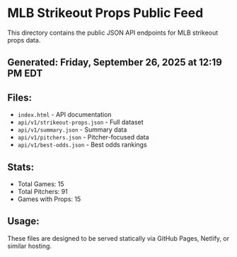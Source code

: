 # MLB Strikeout Props Public Feed

This directory contains the public JSON API endpoints for MLB strikeout props data.

## Generated: Friday, September 26, 2025 at 12:19 PM EDT

## Files:
- `index.html` - API documentation
- `api/v1/strikeout-props.json` - Full dataset
- `api/v1/summary.json` - Summary data
- `api/v1/pitchers.json` - Pitcher-focused data  
- `api/v1/best-odds.json` - Best odds rankings

## Stats:
- Total Games: 15
- Total Pitchers: 91
- Games with Props: 15

## Usage:
These files are designed to be served statically via GitHub Pages, Netlify, or similar hosting.
